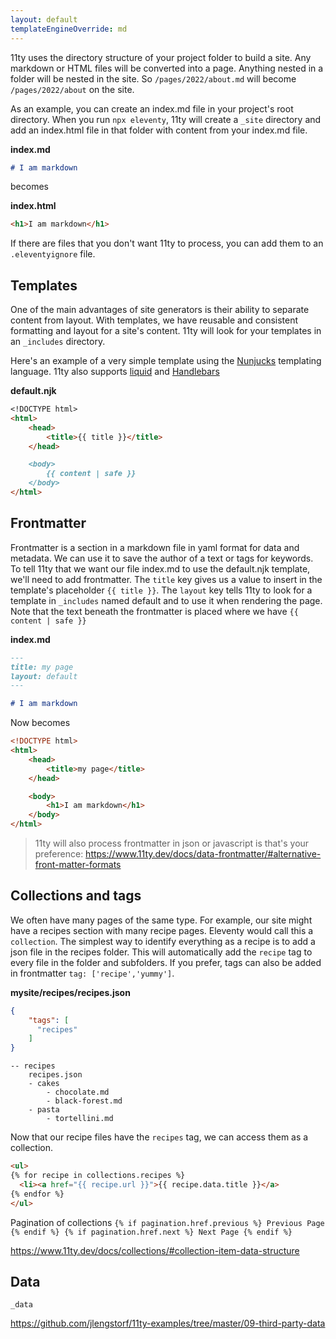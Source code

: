 ```yaml
---
layout: default
templateEngineOverride: md
---
```


11ty uses the directory structure of your project folder to build a site. Any markdown or HTML files will be converted into a page. Anything nested in a folder will be nested in the site.  So `/pages/2022/about.md` will become `/pages/2022/about` on the site. 

As an example, you can create an index.md file in your project's root directory. When you run `npx eleventy`, 11ty will create a `_site` directory and add an index.html file in that folder with content from your index.md file. 

**index.md**
```markdown
# I am markdown
```
becomes 

**index.html**
```html
<h1>I am markdown</h1>
```
If there are files that you don't want 11ty to process, you can add them to an `.eleventyignore` file. 


## Templates
One of the main advantages of site generators is their ability to separate content from layout. With templates, we have reusable and consistent formatting and layout for a site's content. 11ty will look for your templates in an `_includes` directory.   

Here's an example of a very simple template using the [Nunjucks](https://mozilla.github.io/nunjucks/) templating language.  11ty also supports [liquid](https://liquidjs.com/tutorials/intro-to-liquid.html) and [Handlebars](https://handlebarsjs.com/)

**default.njk**
```markdown
<!DOCTYPE html>
<html>
    <head>
        <title>{{ title }}</title>
    </head>

    <body>
        {{ content | safe }}
    </body>
</html>
```

## Frontmatter

Frontmatter is a section in a markdown file in yaml format for data and metadata. We can use it to save the author of a text or tags for keywords. To tell 11ty that we want our file index.md to use the default.njk template, we'll need to add frontmatter. The `title` key gives us a value to insert in the template's placeholder `{{ title }}`. The `layout` key tells 11ty to look for a template in `_includes` named default and to use it when rendering the page. Note that the text beneath the frontmatter is placed where we have `{{ content | safe }}`  

**index.md**
```markdown
---
title: my page
layout: default
---

# I am markdown
```

Now becomes

```html
<!DOCTYPE html>
<html>
    <head>
        <title>my page</title>
    </head>

    <body>
        <h1>I am markdown</h1>
    </body>
</html>
```
> 11ty will also process frontmatter in json or javascript is that's your preference: https://www.11ty.dev/docs/data-frontmatter/#alternative-front-matter-formats

## Collections and tags
We often have many pages of the same type. For example, our site might have a recipes section with many recipe pages.  Eleventy would call this a `collection`.  The simplest way to identify everything as a recipe is to add a json file in the recipes folder. This will automatically add the `recipe` tag to every file in the folder and subfolders. If you prefer, tags can also be added in frontmatter `tag: ['recipe','yummy']`. 

**mysite/recipes/recipes.json**
```json
{
    "tags": [
      "recipes"
    ]
}
```

```
-- recipes 
    recipes.json
    - cakes
        - chocolate.md
        - black-forest.md
    - pasta
        - tortellini.md
```

Now that our recipe files have the `recipes` tag, we can access them as a collection. 

```html
<ul>
{% for recipe in collections.recipes %}
  <li><a href="{{ recipe.url }}">{{ recipe.data.title }}</a>
{% endfor %}
</ul>
```

Pagination of collections 
`{% if pagination.href.previous %} Previous Page {% endif %} {% if pagination.href.next %} Next Page {% endif %}`

https://www.11ty.dev/docs/collections/#collection-item-data-structure

## Data 

`_data`


https://github.com/jlengstorf/11ty-examples/tree/master/09-third-party-data